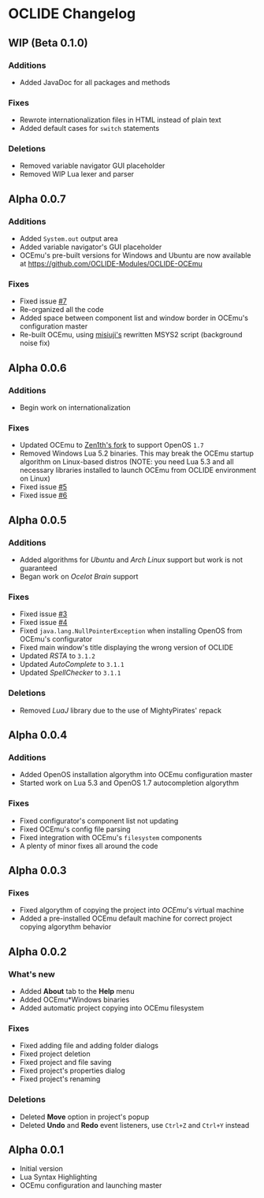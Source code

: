 # OCLIDE Changelog

## WIP (Beta 0.1.0)
### Additions
* Added JavaDoc for all packages and methods
### Fixes
* Rewrote internationalization files in HTML instead of plain text
* Added default cases for `switch` statements
### Deletions
* Removed variable navigator GUI placeholder
* Removed WIP Lua lexer and parser

## Alpha 0.0.7
### Additions
* Added `System.out` output area
* Added variable navigator's GUI placeholder
* OCEmu's pre-built versions for Windows and Ubuntu are now available at https://github.com/OCLIDE-Modules/OCLIDE-OCEmu
### Fixes
* Fixed issue [#7](https://github.com/Vladg24YT/OCLIDE/issues/7)
* Re-organized all the code
* Added space between component list and window border in OCEmu's configuration master
* Re-built OCEmu, using [misiuji's](https://github.com/misiuji) rewritten MSYS2 script (background noise fix)

## Alpha 0.0.6
### Additions
* Begin work on internationalization
### Fixes
* Updated OCEmu to [Zen1th's fork](https://github.com/zenith391/OCEmu) to support OpenOS `1.7`
* Removed Windows Lua 5.2 binaries. This may break the OCEmu startup algorithm on Linux-based distros (NOTE: you need Lua 5.3 and all necessary libraries installed to launch OCEmu from OCLIDE environment on Linux)
* Fixed issue [#5](https://github.com/Vladg24YT/OCLIDE/issues/5)
* Fixed issue [#6](https://github.com/Vladg24YT/OCLIDE/issues/6)

## Alpha 0.0.5
### Additions
* Added algorithms for *Ubuntu* and *Arch Linux* support but work is not guaranteed
* Began work on *Ocelot Brain* support
### Fixes
* Fixed issue [#3](https://github.com/Vladg24YT/OCLIDE/issues/3)
* Fixed issue [#4](https://github.com/Vladg24YT/OCLIDE/issues/4)
* Fixed `java.lang.NullPointerException` when installing OpenOS from OCEmu's configurator
* Fixed main window's title displaying the wrong version of OCLIDE
* Updated *RSTA* to `3.1.2`
* Updated *AutoComplete* to `3.1.1`
* Updated *SpellChecker* to `3.1.1`
### Deletions
* Removed *LuaJ* library due to the use of MightyPirates' repack

## Alpha 0.0.4
### Additions
* Added OpenOS installation algorythm into OCEmu configuration master
* Started work on Lua 5.3 and OpenOS 1.7 autocompletion algorythm
### Fixes
* Fixed configurator's component list not updating
* Fixed OCEmu's config file parsing
* Fixed integration with OCEmu's `filesystem` components
* A plenty of minor fixes all around the code

## Alpha 0.0.3
### Fixes
* Fixed algorythm of copying the project into *OCEmu*'s virtual machine
* Added a pre-installed OCEmu default machine for correct project copying algorythm behavior

## Alpha 0.0.2
### What's new
* Added **About** tab to the **Help** menu
* Added OCEmu*Windows binaries
* Added automatic project copying into OCEmu filesystem
### Fixes
* Fixed adding file and adding folder dialogs
* Fixed project deletion
* Fixed project and file saving
* Fixed project's properties dialog
* Fixed project's renaming
### Deletions
* Deleted **Move** option in project's popup
* Deleted **Undo** and **Redo** event listeners, use `Ctrl+Z` and `Ctrl+Y` instead

## Alpha 0.0.1
* Initial version
* Lua Syntax Highlighting
* OCEmu configuration and launching master
